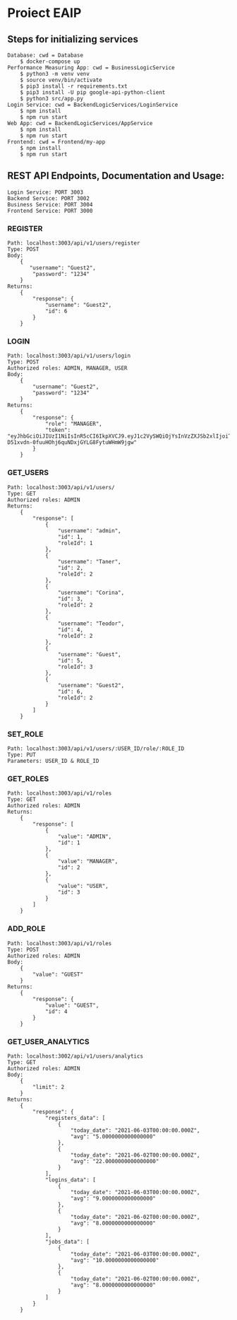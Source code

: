 # Proiect EAIP

## Steps for initializing services
    Database: cwd = Database
        $ docker-compose up
    Performance Measuring App: cwd = BusinessLogicService
        $ python3 -m venv venv
        $ source venv/bin/activate
        $ pip3 install -r requirements.txt
        $ pip3 install -U pip google-api-python-client
        $ python3 src/app.py
    Login Service: cwd = BackendLogicServices/LoginService
        $ npm install
        $ npm run start
    Web App: cwd = BackendLogicServices/AppService
        $ npm install
        $ npm run start
    Frontend: cwd = Frontend/my-app
        $ npm install
        $ npm run start
    
## REST API Endpoints, Documentation and Usage:
    Login Service: PORT 3003
    Backend Service: PORT 3002
    Business Service: PORT 3004
    Frontend Service: PORT 3000

### REGISTER
    Path: localhost:3003/api/v1/users/register
    Type: POST
    Body:
        {
           "username": "Guest2",
            "password": "1234"
        }
    Returns:
        {
            "response": {
                "username": "Guest2",
                "id": 6
            }
        }
    
### LOGIN
    Path: localhost:3003/api/v1/users/login
    Type: POST
    Authorized roles: ADMIN, MANAGER, USER
    Body:
        {
            "username": "Guest2",
            "password": "1234"
        }
    Returns:
        {
            "response": {
                "role": "MANAGER",
                "token": "eyJhbGciOiJIUzI1NiIsInR5cCI6IkpXVCJ9.eyJ1c2VySWQiOjYsInVzZXJSb2xlIjoiTUFOQUdFUiIsImlhdCI6MTYyMTc1Mzk2MSwiYXVkIjoicHcgY2xpZW50IiwiaXNzIjoicHcgYmFja2VuZCIsInN1YiI6InB3In0.Ii-D51xvdn-0fuuHOhj6quNDxjGYLG8FytuWHmW9jgw"
            }
        }

### GET_USERS
    Path: localhost:3003/api/v1/users/
    Type: GET
    Authorized roles: ADMIN
    Returns:
        {
            "response": [
                {
                    "username": "admin",
                    "id": 1,
                    "roleId": 1
                },
                {
                    "username": "Taner",
                    "id": 2,
                    "roleId": 2
                },
                {
                    "username": "Corina",
                    "id": 3,
                    "roleId": 2
                },
                {
                    "username": "Teodor",
                    "id": 4,
                    "roleId": 2
                },
                {
                    "username": "Guest",
                    "id": 5,
                    "roleId": 3
                },
                {
                    "username": "Guest2",
                    "id": 6,
                    "roleId": 2
                }
            ]
        }
    
### SET_ROLE
    Path: localhost:3003/api/v1/users/:USER_ID/role/:ROLE_ID
    Type: PUT
    Parameters: USER_ID & ROLE_ID

### GET_ROLES    
    Path: localhost:3003/api/v1/roles
    Type: GET
    Authorized roles: ADMIN
    Returns:
        {
            "response": [
                {
                    "value": "ADMIN",
                    "id": 1
                },
                {
                    "value": "MANAGER",
                    "id": 2
                },
                {
                    "value": "USER",
                    "id": 3
                }
            ]
        }
    
### ADD_ROLE
    Path: localhost:3003/api/v1/roles
    Type: POST
    Authorized roles: ADMIN
    Body:
        {
            "value": "GUEST"
        }
    Returns:
        {
            "response": {
                "value": "GUEST",
                "id": 4
            }
        }

### GET_USER_ANALYTICS
    Path: localhost:3002/api/v1/users/analytics
    Type: GET
    Authorized roles: ADMIN
    Body:
        {
            "limit": 2
        }
    Returns:
        {
            "response": {
                "registers_data": [
                    {
                        "today_date": "2021-06-03T00:00:00.000Z",
                        "avg": "5.0000000000000000"
                    },
                    {
                        "today_date": "2021-06-02T00:00:00.000Z",
                        "avg": "22.0000000000000000"
                    }
                ],
                "logins_data": [
                    {
                        "today_date": "2021-06-03T00:00:00.000Z",
                        "avg": "9.0000000000000000"
                    },
                    {
                        "today_date": "2021-06-02T00:00:00.000Z",
                        "avg": "8.0000000000000000"
                    }
                ],
                "jobs_data": [
                    {
                        "today_date": "2021-06-03T00:00:00.000Z",
                        "avg": "10.0000000000000000"
                    },
                    {
                        "today_date": "2021-06-02T00:00:00.000Z",
                        "avg": "8.0000000000000000"
                    }
                ]
            }
        }
